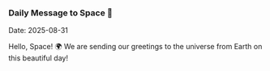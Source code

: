 ### Daily Message to Space 🌌
Date: 2025-08-31

Hello, Space! 🌍 We are sending our greetings to the universe from Earth on this beautiful day!
